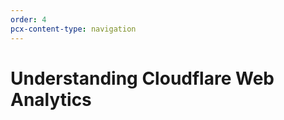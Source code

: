 ```yaml
---
order: 4
pcx-content-type: navigation
---
```


# Understanding Cloudflare Web Analytics

<DirectoryListing path="/web-analytics/understanding-web-analytics"/>
